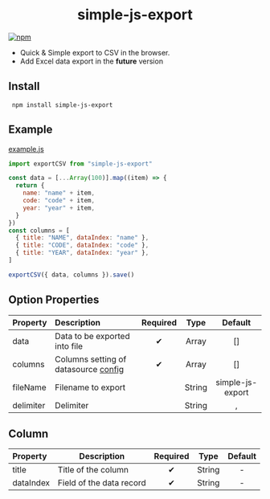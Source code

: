 # <center>simple-js-export</center>

[![npm](https://img.shields.io/npm/v/simple-js-export)](https://www.npmjs.com/package/simple-js-export)

- Quick & Simple export to CSV in the browser.
- Add Excel data export in the **future** version

## Install

```shell
 npm install simple-js-export
```

## Example

[example.js](https://github.com/sanjayheaven/simple-js-export/blob/main/src/example.js)

```js
import exportCSV from "simple-js-export"

const data = [...Array(100)].map((item) => {
  return {
    name: "name" + item,
    code: "code" + item,
    year: "year" + item,
  }
})
const columns = [
  { title: "NAME", dataIndex: "name" },
  { title: "CODE", dataIndex: "code" },
  { title: "YEAR", dataIndex: "year" },
]

exportCSV({ data, columns }).save()
```

## Option Properties

| Property  | Description                                     | Required |  Type  |     Default      |
| :-------- | :---------------------------------------------- | :------: | :----: | :--------------: |
| data      | Data to be exported into file                   |    ✔     | Array  |        []        |
| columns   | Columns setting of datasource [config](#Column) |    ✔     | Array  |        []        |
| fileName  | Filename to export                              |          | String | simple-js-export |
| delimiter | Delimiter                                       |          | String |        ,         |

## Column

| Property  | Description              | Required | Type   | Default |
| :-------- | ------------------------ | :------: | ------ | :-----: |
| title     | Title of the column      |    ✔     | String |    -    |
| dataIndex | Field of the data record |    ✔     | String |    -    |
